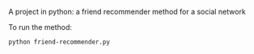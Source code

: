 A project in python: a friend recommender method for a social network 

To run the method:
```
python friend-recommender.py
```

